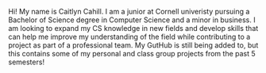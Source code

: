 Hi! My name is Caitlyn Cahill. I am a junior at Cornell univeristy pursuing a 
Bachelor of Science degree in Computer Science and a minor in business. 
I am looking to expand my CS knowledge in new fields and develop skills that 
can help me improve my understanding of the field while contributing to a 
project as part of a professional team. My GutHub is still being added to,
but this contains some of my personal and class group projects from the 
past 5 semesters!

